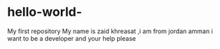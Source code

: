 # hello-world-
My first repository
My name is zaid khreasat ,i am from jordan amman i want to be a developer and your help please 
